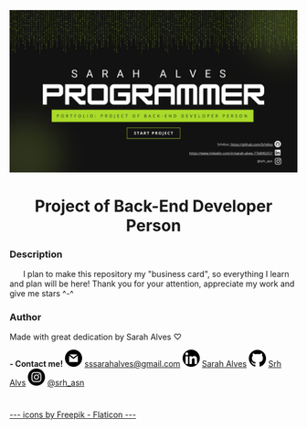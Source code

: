 ![Banner](banner.jpg)

<h1 align="center">Project of Back-End Developer Person</h1>

### Description
<p> &nbsp; &nbsp; &nbsp; I plan to make this repository my "business card", so everything I learn and plan will be here! Thank you for your attention, appreciate my work and give me stars ^-^ </p>
 
### Author
<p> Made with great dedication by Sarah Alves ♡ </p>

**- Contact me!**
![Gmail](.\gmail_lg.png) <a href="mailto:sssarahalves@gmail.com" title="E-mail">sssarahalves@gmail.com</a>
![LinkedIn](.\linkedin_lg.png) <a href="https://www.linkedin.com/in/sarah-alves-77b890257/" title="LinkedIn">Sarah Alves</a>
![GitHub](.\github_lg.png) <a href="https://github.com/SrhAlvs" title="GitHub">Srh Alvs</a>
![Instagram](.\instagram_lg.png) <a href="https://www.instagram.com/srh_asn/" title="Instagram">@srh_asn</a>

#
#
#
#
<a href="https://www.flaticon.com/br/" title="Icons">--- icons by Freepik - Flaticon ---</a>